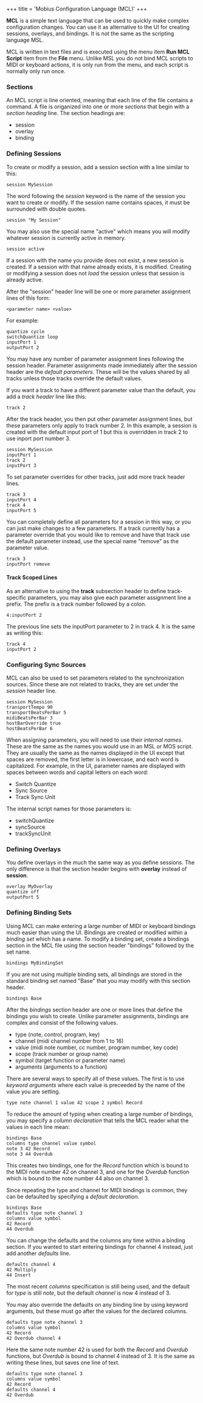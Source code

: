 +++
title = 'Mobius Configuration Language (MCL)'
+++

**MCL** is a simple text language that can be used to quickly make complex configuration changes.
You can use  it as alternative to the UI for creating sessions, overlays, and bindings.  It is not the
same as the scripting language MSL.

MCL is written in text files and is executed using the menu item **Run MCL Script** item from the **File** menu.  Unlike MSL you do not bind MCL scripts to MIDI or keyboard actions, it is only run from the menu, and each script is normally only run once.

### Sections

An MCL script is line oriented, meaning that each line of the file contains a command.  A file is origanized into one or more *sections* that begin with a *section heading* line.  The section headings are:

* session
* overlay
* binding

### Defining Sessions

To create or modify a session, add a session section with a line similar to this:

    session MySession

The word following the *session* keyword is the name of the session you want to create or modify.
If the session name contains spaces, it must be surrounded with double quotes.

    session "My Session"

You may also use the special name "active" which means you will modify whatever session
is currently active in memory.

    session active

If a session with the name you provide does not exist, a new session is created.  If a session
with that name already exists, it is modified.  Creating or modifying a session does not *load*
the session unless that session is already active.

After the "session" header line will be one or more parameter assignment lines of this form:

    <parameter name> <value>

For example:

    quantize cycle
    switchQuantize loop
    inputPort 1
    outputPort 2

You may have any number of parameter assignment lines following the session header.  Parameter
assignments made immediately after the session header are the *default parameters*.  These will be
the values shared by all tracks unless those tracks override the default values.

If you want a track to have a different parameter value than the default, you add a *track header*
line like this:

    track 2

After the track header, you then put other parameter assignment lines, but these parameters
only apply to track number 2.  In this example, a session is created with the default input port
of 1 but this is overridden in track 2 to use inport port number 3.

    session MySession
    inputPort 1
    track 2
    inputPort 3

To set parameter overrides for other tracks, just add more track header lines.

    track 3
    inputPort 4
    track 4
    inputPort 5

You can completely define all parameters for a session in this way, or you can just make changes
to a few parameters.  If a track currently has a parameter override that you would like to remove
and have that track use the default parameter instead, use the special name "remove" as the
parameter value.

    track 3
    inputPort remove

#### Track Scoped Lines

As an alternative to using the **track** subsection header to define track-specific parameters,
you may also give each parameter assignment line a prefix.  The prefix is a track number followed
by a colon.

    4:inputPort 2

The previous line sets the inputPort parameter to 2 in track 4.  It is the same as writing this:

    track 4
    inputPort 2

### Configuring Sync Sources

MCL can also be used to set parameters related to the synchronization sources.  Since these are
not related to tracks, they are set under the *session* header line.

    session MySession
    transportTempo 90
    transportBeatsPerBar 5
    midiBeatsPerBar 3
    hostBarOverride true
    hostBeatsPerBar 6

When assigning parameters, you will need to use their *internal names*.  These are the same as
the names you would use in an MSL or MOS script.  They are usually the same as the names displayed
in the UI except that spaces are removed, the first letter is in lowercase, and each word is capitalized.  For example, in the UI, parameter names are displayed with spaces between words and capital letters on each word:

* Switch Quantize
* Sync Source
* Track Sync Unit

The internal script names for those parameters is:

* switchQuantize
* syncSource
* trackSyncUnit

### Defining Overlays

You define overlays in the much the same way as you define sessions.  The only difference is
that the section header begins with **overlay** instead of **session**.

    overlay MyOverlay
    quantize off
    outputPort 5

### Defining Binding Sets

Using MCL can make entering a large number of MIDI or keyboard bindings much easier than using the UI.
Bindings are created or modified within a *binding set* which has a name.  To modify a binding set,
create a bindings section in the MCL file using the section header "bindings" followed by the set name.

    bindings MyBindingSet

If you are not using multiple binding sets, all bindings are stored in the standard binding
set named "Base" that you may modify with this section header.

    bindings Base

After the *bindings* section header are one or more lines that define the bindings you wish to create.  Unlike parameter assignments, bindings are complex and consist of the following values.

* type (note, control, program, key)
* channel (midi channel number from 1 to 16)
* value (midi note number, cc number, program number, key code)
* scope (track number or group name)
* symbol (target function or parameter name)
* arguments (arguments to a function)

There are several ways to specify all of these values.  The first is to use *keyword arguments*
where each value is preceeded by the name of the value you are setting.

    type note channel 1 value 42 scope 2 symbol Record

To reduce the amount of typing when creating a large number of bindings, you may specify a
*column declaration* that tells the MCL reader what the values in each line mean:

    bindings Base
    columns type channel value symbol
    note 3 42 Record
    note 3 44 Overdub

This creates two bindings, one for the *Record* function which is bound to the MIDI note number 42 on channel 3, and one for the *Overdub* function which is bound to the note number 44 also on channel 3.

Since repeating the type and channel for MIDI bindings is common, they can be defaulted by specifying
a *default declaration*.

    bindings Base
    defaults type note channel 3
    columns value symbol
    42 Record
    44 Overdub

You can change the defaults and the columns any time within a binding section.  If you wanted
to start entering bindings for channel 4 instead, just add another *defaults* line.

    defaults channel 4
    42 Multiply
    44 Insert

The most recent *columns* specification is still being used, and the default for *type* is
still *note*, but the default *channel* is now 4 instead of 3.

You may also override the defaults on any binding line by using keyword arguments, but
these must go after the values for the declared columns.

    defaults type note channel 3
    columns value symbol
    42 Record
    42 Overdub channel 4

Here the same note number 42 is used for both the *Record* and *Overdub* functions, but *Overdub*
is bound to channel 4 instead of 3.  It is the same as writing these lines, but saves one line of text.

    defaults type note channel 3
    columns value symbol
    42 Record
    defaults channel 4
    42 Overdub











